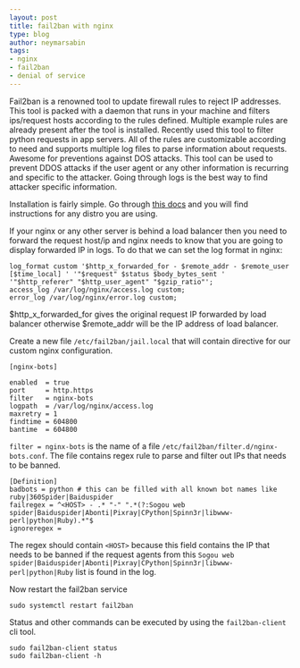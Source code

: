 ```yaml
---
layout: post
title: fail2ban with nginx
type: blog
author: neymarsabin
tags:
- nginx
- fail2ban
- denial of service
---
```


Fail2ban is a renowned tool to update firewall rules to reject IP addresses. This tool is packed with a daemon that runs in your machine and filters ips/request hosts according to the rules defined. Multiple example rules are already present after the tool is installed. Recently used this tool to filter python requests in app servers. All of the rules are customizable according to need and supports multiple log files to parse information about requests. Awesome for preventions against DOS attacks. This tool can be used to prevent DDOS attacks if the user agent or any other information is recurring and specific to the attacker. Going through logs is the best way to find attacker specific information.

Installation is fairly simple. Go through [this docs](https://www.fail2ban.org/wiki/index.php/Main_Page) and you will find instructions for any distro you are using.

If your nginx or any other server is behind a load balancer then you need to forward the request host/ip and nginx needs to know that you are going to display forwarded IP in logs. To do that we can set the log format in nginx:

```
log_format custom '$http_x_forwarded_for - $remote_addr - $remote_user [$time_local] ' '"$request" $status $body_bytes_sent ' '"$http_referer" "$http_user_agent" "$gzip_ratio"';
access_log /var/log/nginx/access.log custom;
error_log /var/log/nginx/error.log custom;
```
$http_x_forwarded_for gives the original request IP forwarded by load balancer otherwise $remote_addr will be the IP address of load balancer.

Create a new file `/etc/fail2ban/jail.local` that will contain directive for our custom nginx configuration.
```
[nginx-bots]

enabled  = true
port     = http.https
filter   = nginx-bots
logpath  = /var/log/nginx/access.log
maxretry = 1
findtime = 604800
bantime  = 604800
```
`filter = nginx-bots` is the name of a file `/etc/fail2ban/filter.d/nginx-bots.conf`. The file contains regex rule to parse and filter out IPs that needs to be banned.
```
[Definition]
badbots = python # this can be filled with all known bot names like ruby|360Spider|Baiduspider
failregex = ^<HOST> - .* "-" ".*(?:Sogou web spider|Baiduspider|Abonti|Pixray|CPython|Spinn3r|libwww-perl|python|Ruby).*"$
ignoreregex = 
```
The regex should contain `<HOST>` because this field contains the IP that needs to be banned if the request agents from this `Sogou web spider|Baiduspider|Abonti|Pixray|CPython|Spinn3r|libwww-perl|python|Ruby` list is found in the log.

Now restart the fail2ban service
```
sudo systemctl restart fail2ban
```
Status and other commands can be executed by using the `fail2ban-client` cli tool.
```
sudo fail2ban-client status
sudo fail2ban-client -h
```
